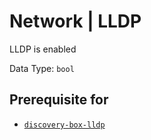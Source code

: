 # Network | LLDP

LLDP is enabled

Data Type:  `bool`

## Prerequisite for

- [`discovery-box-lldp`](../../../admin/discovery/box/lldp.md)
